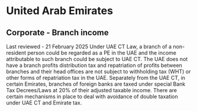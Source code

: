 # United Arab Emirates
## Corporate - Branch income
Last reviewed - 21 February 2025
Under UAE CT Law, a branch of a non-resident person could be regarded as a PE in the UAE and the income attributable to such branch could be subject to UAE CT.
The UAE does not have a branch profits distribution tax and repatriation of profits between branches and their head offices are not subject to withholding tax (WHT) or other forms of repatriation tax in the UAE.
Separately from the UAE CT, in certain Emirates, branches of foreign banks are taxed under special Bank Tax Decrees/Laws at 20% of their adjusted taxable income. There are certain mechanisms in place to deal with avoidance of double taxation under UAE CT and Emirate tax.
